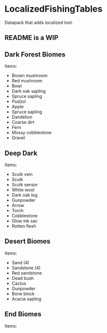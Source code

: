 # LocalizedFishingTables

Datapack that adds localized loot. 

## README is a WIP

## Dark Forest Biomes

Items:
* Brown mushroom
* Red mushroom
* Bowl
* Dark oak sapling
* Spruce sapling
* Podzol
* Apple
* Spruce sapling
* Dandelion
* Coarse dirt
* Fern
* Mossy cobblestone
* Gravel

## Deep Dark

Items: 
* Sculk vein
* Sculk
* Sculk sensor
* White wool
* Dark oak log
* Gunpowder
* Arrow
* Torch
* Cobblestone
* Glow ink sac
* Rotten flesh

## Desert Biomes

Items:
* Sand (4)
* Sandstone (4)
* Red sandstone 
* Dead bush
* Cactus
* Gunpowder
* Bone block
* Acacia sapling

## End Biomes

Items:
